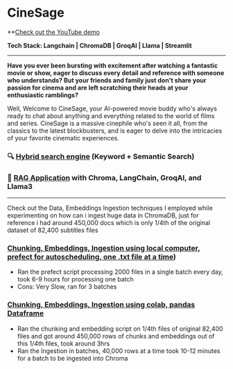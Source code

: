 # CineSage 

**[Check out the YouTube demo](https://www.youtube.com/watch?v=1jrV8hUSKtI)

**Tech Stack: Langchain | ChromaDB | GroqAI | Llama | Streamlit**
****
**Have you ever been bursting with excitement after watching a fantastic movie or show, eager to discuss every detail and reference with someone who understands? But your friends and family just don't share your passion for cinema and are left scratching their heads at your enthusiastic ramblings?**

Well, Welcome to CineSage, your AI-powered movie buddy who's always ready to chat about anything and everything related to the world of films and series. CineSage is a massive cinephile who's seen it all, from the classics to the latest blockbusters, and is eager to delve into the intricacies of your favorite cinematic experiences.

### 🔍 [Hybrid search engine](https://github.com/ishaq88/GenAI/blob/main/CineSage%20-%20search%20engine%20%2B%20RAG%20application/hybrid_search.py) (Keyword + Semantic Search)

### 🧠 [RAG Application](https://github.com/ishaq88/GenAI/blob/main/CineSage%20-%20search%20engine%20%2B%20RAG%20application/RAG.py) with Chroma, LangChain, GroqAI, and Llama3

****
Check out the Data, Embeddings Ingestion techniques I employed while experimenting on how can i ingest huge data in ChromaDB,
just for reference i had around 450,000 docs which is only 1/4th of the original dataset of 82,400 subtitles files

### [Chunking, Embeddings, Ingestion using local computer, prefect for autoscheduling, one .txt file at a time](https://github.com/ishaq88/GenAI/tree/main/CineSage%20-%20search%20engine%20%2B%20RAG%20application/Data%20Ingestion(Prefect%20%2B%20text%20files)))
- Ran the prefect script processing 2000 files in a single batch every day, took 6-9 hours for processing one batch
- Cons: Very Slow, ran for 3 batches

### [Chunking, Embeddings, Ingestion using colab, pandas Dataframe](https://github.com/ishaq88/GenAI/tree/main/CineSage%20-%20search%20engine%20%2B%20RAG%20application/Data%20Ingestion(colab%20%2B%20pandas%20dataframe))
- Ran the chunking and embedding script on 1/4th files of original 82,400 files and got around 450,000 rows of chunks and embeddings out of this 1/4th files, took around 3hrs
- Ran the Ingestion in batches, 40,000 rows at a time took 10-12 minutes for a batch to be ingested into Chroma
